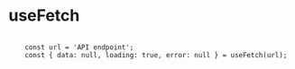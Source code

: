 # useFetch

```

	const url = 'API endpoint';
	const { data: null, loading: true, error: null } = useFetch(url);

```
